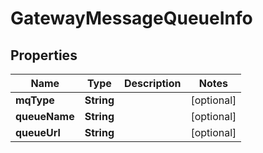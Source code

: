 

# GatewayMessageQueueInfo

## Properties

Name | Type | Description | Notes
------------ | ------------- | ------------- | -------------
**mqType** | **String** |  |  [optional]
**queueName** | **String** |  |  [optional]
**queueUrl** | **String** |  |  [optional]



